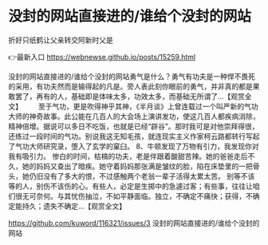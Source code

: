 # 没封的网站直接进的/谁给个没封的网站
折好只纸鹤让父亲转交阿新时父是

👉最新入口 https://webnewse.github.io/posts/15259.html

没封的网站直接进的/谁给个没封的网站勇气是什么？勇气有功夫是一种悍不畏死的采用，有功夫然而是输得起的凡是。旁人表此刻你眼前的勇气，并非真的都是果敢罢了，再有的人，基础即是体味太多，功效太多，而基础无所谓了...【观赏全文】
　　至于气功，更是吹得神乎其神，《半月谈》上曾连载过一个叫严新的气功大师的神奇故事。此公能在几百人的大会场上演讲发功，使这几百人都疾病消除，精神倍增。据说可以多日不吃饭，也就是已经“辟谷”。那时我可是对他崇拜得很，还练过一段时间的气功。别说我这无知毛孩，就连现实主义作家柯云路都转行写起了气功大师研究录，堕入了玄学的窠臼。
	8、牛顿发现了万物有引力，我发现你对我有吸引力。
惨白的时间，枯槁的功夫，老是伴跟着酸甜苦辣。她的爸爸走后不久，她的妈妈又查出了暗疾。她守着妈妈那张满是皱纹的脸，陷在床垫里的一把骨头，她仍旧没有了多大的恨，不过感触两个老翁一辈子活得太累太苦。
别等不该等的人，别伤不该伤的心。有些人，必定是生掷中的急遽过客；有些事，往往让咱们很无可奈何。与其忧伤抽泣，不如平静面临。独立，不确定不痛快；获得，不确定能持久；遗失不确定...【观赏全文】

https://github.com/kuword/116321/issues/3
没封的网站直接进的/谁给个没封的网站
